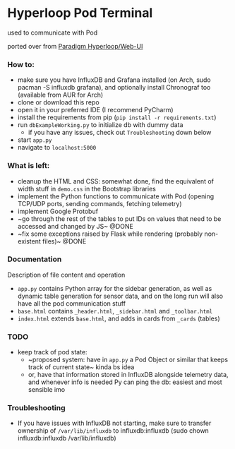 # Hyperloop Pod Terminal 

used to communicate with Pod

ported over from [Paradigm Hyperloop/Web-UI](https://github.com/ParadigmHyperloop/web-UI)

### How to:
- make sure you have InfluxDB and Grafana installed (on Arch, sudo pacman -S influxdb grafana), 
and optionally install Chronograf too (available from AUR for Arch) 
- clone or download this repo
- open it in your preferred IDE (I recommend PyCharm)
- install the requirements from pip (`pip install -r requirements.txt`)
- run `dbExampleWorking.py` to initialize db with dummy data
    - if you have any issues, check out `Troubleshooting` down below
- start `app.py`
- navigate to `localhost:5000`

### What is left:
- cleanup the HTML and CSS: somewhat done, find the equivalent of width stuff in `demo.css` in the Bootstrap libraries
- implement the Python functions to communicate with Pod (opening TCP/UDP ports, sending commands, fetching telemetry)
- implement Google Protobuf
- ~go through the rest of the tables to put IDs on values that need to be accessed and changed by JS~ @DONE
- ~fix some exceptions raised by Flask while rendering (probably non-existent files)~ @DONE



### Documentation
Description of file content and operation
- `app.py` contains Python array for the sidebar generation, as well as dynamic table generation for sensor data, 
and on the long run will also have all the pod communication stuff
- `base.html` contains `_header.html`, `_sidebar.html` and `_toolbar.html`
- `index.html` extends `base.html`, and adds in cards from `_cards` (tables)


### TODO
- keep track of pod state: 
    - ~proposed system: have in `app.py` a Pod Object or similar that keeps track of current state~ kinda bs idea
    - or, have that information stored in InfluxDB alongside telemetry data, and whenever info is needed  Py can ping 
    the db: easiest and most sensible imo


### Troubleshooting
- If you have issues with InfluxDB not starting, make sure to transfer ownership of `/var/lib/influxdb` to 
influxdb:influxdb (sudo chown influxdb:influxdb /var/lib/influxdb)